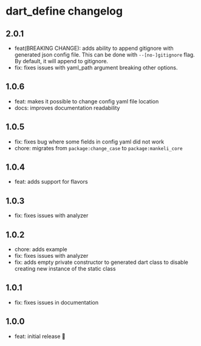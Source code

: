 # dart_define changelog

## 2.0.1

- feat(BREAKING CHANGE): adds ability to append gitignore with generated json config file. This can be done with `--[no-]gitignore` flag. By default, it will append to gitignore.
- fix: fixes issues with yaml_path argument breaking other options.

## 1.0.6

- feat: makes it possible to change config yaml file location
- docs: improves documentation readability

## 1.0.5

- fix: fixes bug where some fields in config yaml did not work
- chore: migrates from `package:change_case` to `package:mankeli_core`

## 1.0.4

- feat: adds support for flavors

## 1.0.3

- fix: fixes issues with analyzer

## 1.0.2

- chore: adds example
- fix: fixes issues with analyzer
- fix: adds empty private constructor to generated dart class to disable creating new instance of the static class

## 1.0.1

- fix: fixes issues in documentation

## 1.0.0

- feat: initial release 🎉
